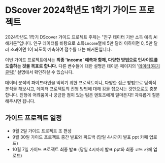 # DScover 2024학년도 1학기 가이드 프로젝트

2024학년도 1학기 DScover 가이드 프로젝트 주제는 "인구 데이터 기반 소득 예측 AI 해커톤"입니다. 
인구 데이터를 바탕으로 소득`income`열에 5만 달러 이하이면 0, 5만 달러 초과이면 1이 되도록 예측하여 점수를 내는 해커톤입니다. 

이번 가이드 프로젝트에서는 **최종 'income` 예측과 함께, 다양한 방법으로 인사이트를 도출하는 것을 목표로 합니다.** 다른 변수들에 대한 설명은 데이콘 페이지의 '[데이터(여기 클릭)](https://dacon.io/competitions/official/235892/data)' 설명에서 확인하실 수 있습니다. 

데이터 분석의 파이프라인을 익히기 위한 프로젝트이니, 다양한 접근 방법으로 탐색적 분석을 해보시고, 데이터 프로젝트의 진행 방법에 대해 감을 잡으시는 것만으로도 충분합니다. 진행에 어려움이나 궁금한 점이 있는 팀은 멘토조에게 얼마든지!! 자유롭게 질문해주시면 됩니다. 

## 가이드 프로젝트 일정
* 9월 2일 가이드 프로젝트 조 편성
* 9월 30일 가이드 프로젝트 중간 발표와 피드백 (당일 4시까지 발표 ppt 카페 업로드)
* 10월 7일 가이드 프로젝트 최종 발표 (당일 4시까지 발표 ppt와 최종 코드 카페 업로드)
  
